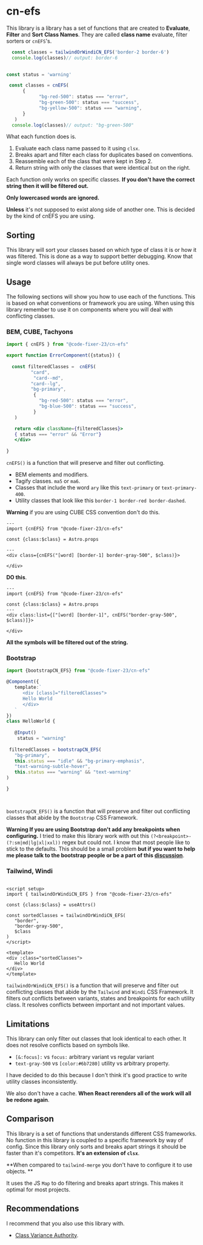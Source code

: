 # cn-efs

This library is a library has a set of functions that are created to **Evaluate**,
**Filter** and **Sort** **Class Names**. They are called **class name** evaluate,
filter sorters or `cnEFS`'s.

```js
  const classes = tailwindOrWindiCN_EFS('border-2 border-6')
  console.log(classes)// output: border-6
  
```

```js
const status = 'warning'

 const classes = cnEFS(
      {
            "bg-red-500": status === "error",
            "bg-green-500": status === "success",
            "bg-yellow-500": status === "warning",
      }
   )
  console.log(classes)// output: "bg-green-500"  
```

What each function does is.

1. Evaluate each class name passed to it using `clsx`.
2. Breaks apart and filter each class for duplicates based on conventions.
3. Reassemble each of the class that were kept in Step 2.
4. Return string with only the classes that were identical but on the right.

Each function only works on specific classes.
**If you don't have the correct string then it will be filtered out.**

**Only lowercased words are ignored.**

**Unless** it's not supposed to exist along side of another one.
This is decided by the kind of cnEFS you are using.

## Sorting

This library will sort your classes based on which type of class
it is or how it was filtered. This is done as a way to support better
debugging. Know that single word classes will always be put before utility ones.

## Usage

The following sections will show you how to use each of the functions.
This is based on what conventions or framework you are using.
When using this library remember to use it on components where you will deal
with conflicting classes.

### BEM, CUBE, Tachyons

```jsx
import { cnEFS } from "@code-fixer-23/cn-efs"

export function ErrorComponent({status}) {
   
  const filteredClasses =  cnEFS(
         "card",
          "card--md",
         "card--lg",
         "bg-primary",
          {
            "bg-red-500": status === "error",
            "bg-blue-500": status === "success",
          }
   )

   return <div className={filteredClasses}>
   { status === "error" && "Error"}
   </div>
    
}

```

`cnEFS()` is a function that will preserve and filter out conflicting.

- BEM  elements and modifiers.
- Tagify classes. `ma5` or `ma6`.
- Classes that include the word `ary`  like this `text-primary` or `text-primary-400`.
- Utility classes that look like this `border-1 border-red border-dashed`.

**Warning** if you are using CUBE CSS convention don't do this.

```astro
---
import {cnEFS} from "@code-fixer-23/cn-efs"

const {class:$class} = Astro.props

---
<div class={cnEFS("[word] [border-1] border-gray-500", $class)}>

</div>

```

**DO this**.

```astro
---
import {cnEFS} from "@code-fixer-23/cn-efs"

const {class:$class} = Astro.props
---
<div class:list={["[word] [border-1]", cnEFS("border-gray-500", $class)]}>

</div>

```

**All the symbols will be filtered out of the string.**

### Bootstrap

```ts
import {bootstrapCN_EFS} from "@code-fixer-23/cn-efs"

@Component({
   template:`
      <div [class]="filteredClasses">
      Hello World
      </div>
   `
})
class HelloWorld {
   
   @Input()
    status = "warning"
 
 filteredClasses = bootstrapCN_EFS(
   "bg-primary",
   this.status === "idle" && "bg-primary-emphasis",
   "text-warning-subtle-hover",
   this.status === "warning" && "text-warning" 
) 

}




```

`bootstrapCN_EFS()` is a function that will preserve and filter out conflicting
classes that abide by the `Bootstrap` CSS Framework.

**Warning If you are using Bootstrap don't add any breakpoints when configuring.**
I tried to make this library work with out this `(?<breakpoint>-(?:sm|md|lg|xl|xxl))`
regex but could not. I know that most people like to stick to the defaults.
This should be a small problem **but if you want to help me please talk to the
bootstrap people or be a part of this [discussion](https://github.com/orgs/twbs/discussions/39338)**.

### Tailwind, Windi  

```vue

<script setup>
import { tailwindOrWindiCN_EFS } from "@code-fixer-23/cn-efs"

const {class:$class} = useAttrs()

const sortedClasses = tailwindOrWindiCN_EFS(
   "border", 
   "border-gray-500", 
   $class
) 
</script>

<template>
<div :class="sortedClasses">
   Hello World
</div>
</template>

```

`tailwindOrWindiCN_EFS()` is a function that will preserve and filter out conflicting
classes that abide by the `Tailwind` and `Windi` CSS Framework.
It filters out conflicts between variants, states and breakpoints for each utility class.
It resolves conflicts between important and not important values.

## Limitations

This library can only filter out classes that look identical to each other.
It does not resolve conflicts based on symbols like.

- `[&:focus]:` vs `focus:` arbitrary variant vs regular variant
- `text-gray-500` vs `[color:#6b7280]` utility vs arbitrary property.

I have decided to do this because I don't think it's good practice to write utility classes inconsistently.

We also don't have a cache. **When React rerenders all of the work will all be redone again**.

## Comparison

This library is a set of functions that understands different CSS frameworks.
No function in this library is coupled to a specific framework by way of config.
Since this library only sorts and breaks apart strings it should be faster
than it's competitors. **It's an extension of `clsx`**.

**When compared to `tailwind-merge` you don't have to configure it to use objects.
**

It uses the JS `Map` to do filtering and breaks apart strings.
This makes it optimal for most projects.

## Recommendations

I recommend that you also use this library with.

- [Class Variance Authority](https://www.npmjs.com/package/class-variance-authority).
